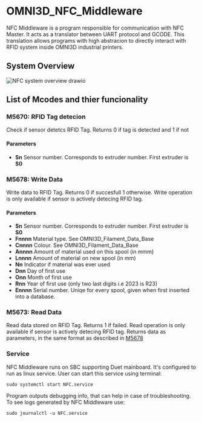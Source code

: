 # OMNI3D_NFC_Middleware

NFC Middleware is a program responsible for communication with NFC Master. It acts as a translator between UART protocol and GCODE. This translation allows programs with high abstracion to directly interact with RFID system inside OMNI3D industrial printers.

## System Overview
![NFC system overview drawio](https://github.com/omni3dteam/OMNI3D_NFC_Middleware/assets/127947391/f74e748b-7d84-4bae-9940-1e5f785187d4)

## List of Mcodes and thier funcionality

### M5670: RFID Tag detecion
Check if sensor detetcs RFID Tag. Returns 0 if tag is detected and 1 if not
#### Parameters 
* **Sn** Sensor number. Corresponds to extruder number. First extruder is **S0** 

### M5678: Write Data
Write data to RFID Tag. Returns 0 if succesfull 1 otherwise. Write operation is only available if sensor is actively detecing RFID tag. 
#### Parameters
* **Sn** Sensor number. Corresponds to extruder number. First extruder is **S0** 
* **Fnnnn** Material type. See OMNI3D_Filament_Data_Base
* **Cnnnn** Colour. See OMNI3D_Filament_Data_Base
* **Annnn** Amount of material used on this spool (in mmm)
* **Lnnnn** Amount of material on new spool (in mm)
* **Nn** Indicator if material was ever used
* **Dnn** Day of first use
* **Onn** Month of first use
* **Rnn** Year of first use (only two last digits i.e 2023 is R23)
* **Ennnn** Serial number. Uniqe for every spool, given when first inserted into a database.

### M5673: Read Data
Read data stored on RFID Tag. Returns 1 if failed. Read operation is only available if sensor is actively detecing RFID tag. Returns data as parameters, in the same format as described in [M5678](#M5678:-Write-Data)

### Service
NFC Middleware runs on SBC supporting Duet mainboard. It's configured to run as linux service. User can start this service using terminal:
```console
sudo systemctl start NFC.service
```
Program outputs debugging info, that can help in case of troubleshooting. To see logs generated by NFC Middleware use:
```console
sudo journalctl -u NFC.service 
```









